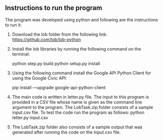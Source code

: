 ## Instructions to run the program
The program was developed using python and following are the instructions to run it:
1. Download the lob folder from the following link: https://github.com/lob/lob-python
2. Install the lob libraries by running the following command on the terminal:

	python step.py build
	python setup.py install
3. Using the following command install the Google API Python Client for using the Google Civic API: 

	pip install —upgrade google-api-python-client
4. The main code is written in letter.py file. The input to this program is provided in a CSV file whose name is given as the command line argument to the program. The LobTask.zip folder consists of a sample input.csv file. To test the code run the program as follows: python letter.py input.csv 
5. The LobTask.zip folder also consists of a sample output that was generated after running the code on the input.csv file.

